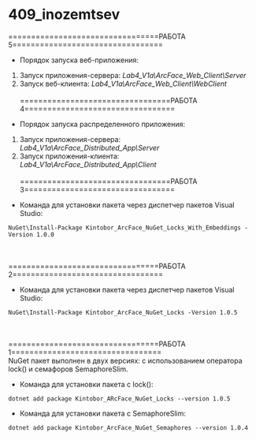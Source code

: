 # 409_inozemtsev
=================================РАБОТА 5=================================
- Порядок запуска веб-приложения:
1. Запуск приложения-сервера: _Lab4_V1a\ArcFace_Web_Client\Server_
2. Запуск веб-клиента: _Lab4_V1a\ArcFace_Web_Client\WebClient_
\
\
=================================РАБОТА 4=================================
- Порядок запуска распределенного приложения:
1. Запуск приложения-сервера: _Lab4_V1a\ArcFace_Distributed_App\Server_
2. Запуск приложения-клиента: _Lab4_V1a\ArcFace_Distributed_App\Client_
\
\
=================================РАБОТА 3=================================  
- Команда для установки пакета через диспетчер пакетов Visual Studio:
```
NuGet\Install-Package Kintobor_ArcFace_NuGet_Locks_With_Embeddings -Version 1.0.0
```
\
\
=================================РАБОТА 2=================================  
- Команда для установки пакета через диспетчер пакетов Visual Studio:
```
NuGet\Install-Package Kintobor_ArcFace_NuGet_Locks -Version 1.0.5
```
\
\
=================================РАБОТА 1=================================  
NuGet пакет выполнен в двух версиях: с использованием оператора lock() и семафоров SemaphoreSlim.

- Команда для установки пакета с lock():
```
dotnet add package Kintobor_ARcFace_NuGet_Locks --version 1.0.5
```

- Команда для установки пакета с SemaphoreSlim:
```
dotnet add package Kintobor_ArcFace_NuGet_Semaphores --version 1.0.4
```
